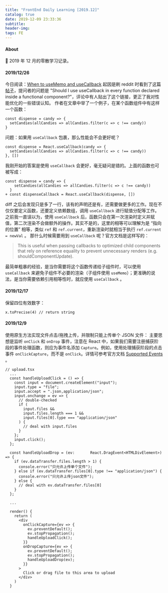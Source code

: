 ```yaml
---
title: "FrontEnd Daily Learning [2019.12]"
catalog: true
date: 2019-12-09 23:33:36
subtitle:
header-img:
tags: FE
---
```


#### About

📅 2019 年 12 月的零散学习记录。

#### 2019/12/26
今日阅读：[When to useMemo and useCallback](https://kentcdodds.com/blog/usememo-and-usecallback)
起因是刷 reddit 时看到了这篇 [帖子](https://www.reddit.com/r/reactjs/comments/efjgfc/should_i_use_usecallback_in_every_function/)，提问者的问题是 "Should I use useCallback in every function declared inside a functional component?"，评论中有人贴出了这个链接，更正了我对性能优化的一些错误认知。
作者在文章中举了一个例子，在某个函数组件中有这样一个函数：
```
const dispense = candy => {
  setCandies(allCandies => allCandies.filter(c => c !== candy))
}
```
问题：如果用 `useCallback` 包裹，那么性能会不会更好呢？
```
const dispense = React.useCallback(candy => {
  setCandies(allCandies => allCandies.filter(c => c !== candy))
}, [])
```
我刚开始的答案是使用 `useCallback` 会更好，毫无疑问是错的。上面的函数也可被写成：
```
const dispense = candy => {
    setCandies(allCandies => allCandies.filter(c => c !== candy))
  }
+ const dispenseCallback = React.useCallback(dispense, [])
```
diff 之后会发现只是多了一行，该有的声明还是有，还需要做更多的工作。现在不仅仅要定义函数，还要定义依赖数组，调用 `useCallback` 进行赋值分配等工作。之前我一直误以为，使用 `useCallback` 后，函数只会在第一次渲染时定义并赋值，第二次渲染不会做额外的操作。其实不是的，这里的相等可以理解为是 “指向的位置” 相等，类似 `ref` 和 `ref.current`，重新渲染时就相当于执行 `ref.current = newVal` 。
那什么时候需要用到 `useCallback` 呢？官方文档是这样写的：
> This is useful when passing callbacks to optimized child components that rely on reference equality to prevent unnecessary renders (e.g. shouldComponentUpdate).

最简单粗暴的经验，是当你需要将这个函数传递给子组件时，可以使用 `useCallback` 来避免子组件不必要的渲染（子组件使用 `useMemo`）；更准确的说法，是当你需要依赖引用相等性时，就应使用 `useCallback` 。  

#### 2019/12/17
保留四位有效数字：
```
x.toPrecise(4) // return string
```

#### 2019/12/9

使用原生方法实现文件点击/拖拽上传，并限制只能上传单个 JSON 文件：
主要思想是监听 `onClick` 和 `onDrop` 事件，注意在 React 中，如果我们需要注册捕获阶段的事件处理函数，则应为事件名添加 `Capture`。例如，使用处理捕获阶段的点击事件 `onClickCapture`，而不是 `onClick`。详情可参考官方文档 [Supported Events](https://reactjs.org/docs/events.html#supported-events) 。

```
// upload.tsx
  ...
  const handleUploadClick = () => {
    const input = document.createElement("input");
    input.type = "file";
    input.accept = ".json,application/json";
    input.onchange = ev => {
      // double-checked
      if (
        input.files &&
        input.files.length === 1 &&
        input.files[0].type === "application/json"
      ) {
        // deal with input.files
      }
    };
    input.click();
  };

  const handleUploadDrop = (ev:       React.DragEvent<HTMLDivElement>) => {
    if (ev.dataTransfer.files.length > 1) {
      console.error("只允许上传单个文件");
    } else if (ev.dataTransfer.files[0].type !== "application/json") {
      console.error("只允许上传json文件");
    } else {
      // deal with ev.dataTransfer.files[0]
    }
  };

  ...

  render() {
    return (
      <div
        onClickCapture={ev => {
          ev.preventDefault();
          ev.stopPropagation();
          handleUploadClick();
        }}
        onDropCapture={ev => {
          ev.preventDefault();
          ev.stopPropagation();
          handleUploadDrop(ev);
        }}
      >
        Click or drag file to this area to upload
      </div>
    )
  }

```

